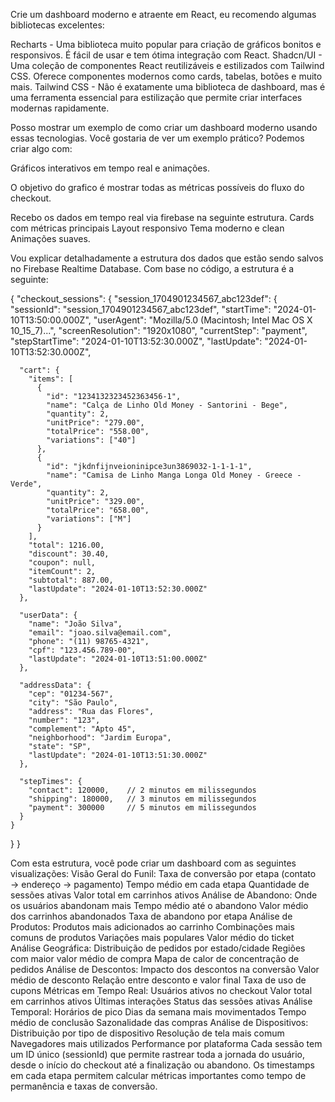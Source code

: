 Crie um dashboard moderno e atraente em React, eu recomendo algumas bibliotecas excelentes:

Recharts - Uma biblioteca muito popular para criação de gráficos bonitos e responsivos. É fácil de usar e tem ótima integração com React.
Shadcn/UI - Uma coleção de componentes React reutilizáveis e estilizados com Tailwind CSS. Oferece componentes modernos como cards, tabelas, botões e muito mais.
Tailwind CSS - Não é exatamente uma biblioteca de dashboard, mas é uma ferramenta essencial para estilização que permite criar interfaces modernas rapidamente.

Posso mostrar um exemplo de como criar um dashboard moderno usando essas tecnologias. Você gostaria de ver um exemplo prático? Podemos criar algo com:

Gráficos interativos em tempo real e animações.

O objetivo do grafico é mostrar todas as métricas possíveis do fluxo do checkout.

Recebo os dados em tempo real via firebase na seguinte estrutura.
Cards com métricas principais
Layout responsivo
Tema moderno e clean
Animações suaves.

Vou explicar detalhadamente a estrutura dos dados que estão sendo salvos no Firebase Realtime Database. Com base no código, a estrutura é a seguinte:

{
  "checkout_sessions": {
    "session_1704901234567_abc123def": {
      "sessionId": "session_1704901234567_abc123def",
      "startTime": "2024-01-10T13:50:00.000Z",
      "userAgent": "Mozilla/5.0 (Macintosh; Intel Mac OS X 10_15_7)...",
      "screenResolution": "1920x1080",
      "currentStep": "payment",
      "stepStartTime": "2024-01-10T13:52:30.000Z",
      "lastUpdate": "2024-01-10T13:52:30.000Z",
      
      "cart": {
        "items": [
          {
            "id": "1234132323452363456-1",
            "name": "Calça de Linho Old Money - Santorini - Bege",
            "quantity": 2,
            "unitPrice": "279.00",
            "totalPrice": "558.00",
            "variations": ["40"]
          },
          {
            "id": "jkdnfijnveioninipce3un3869032-1-1-1-1",
            "name": "Camisa de Linho Manga Longa Old Money - Greece - Verde",
            "quantity": 2,
            "unitPrice": "329.00",
            "totalPrice": "658.00",
            "variations": ["M"]
          }
        ],
        "total": 1216.00,
        "discount": 30.40,
        "coupon": null,
        "itemCount": 2,
        "subtotal": 887.00,
        "lastUpdate": "2024-01-10T13:52:30.000Z"
      },

      "userData": {
        "name": "João Silva",
        "email": "joao.silva@email.com",
        "phone": "(11) 98765-4321",
        "cpf": "123.456.789-00",
        "lastUpdate": "2024-01-10T13:51:00.000Z"
      },

      "addressData": {
        "cep": "01234-567",
        "city": "São Paulo",
        "address": "Rua das Flores",
        "number": "123",
        "complement": "Apto 45",
        "neighborhood": "Jardim Europa",
        "state": "SP",
        "lastUpdate": "2024-01-10T13:51:30.000Z"
      },

      "stepTimes": {
        "contact": 120000,    // 2 minutos em milissegundos
        "shipping": 180000,   // 3 minutos em milissegundos
        "payment": 300000     // 5 minutos em milissegundos
      }
    }
  }
}

Com esta estrutura, você pode criar um dashboard com as seguintes visualizações:
Visão Geral do Funil:
Taxa de conversão por etapa (contato → endereço → pagamento)
Tempo médio em cada etapa
Quantidade de sessões ativas
Valor total em carrinhos ativos
Análise de Abandono:
Onde os usuários abandonam mais
Tempo médio até o abandono
Valor médio dos carrinhos abandonados
Taxa de abandono por etapa
Análise de Produtos:
Produtos mais adicionados ao carrinho
Combinações mais comuns de produtos
Variações mais populares
Valor médio do ticket
Análise Geográfica:
Distribuição de pedidos por estado/cidade
Regiões com maior valor médio de compra
Mapa de calor de concentração de pedidos
Análise de Descontos:
Impacto dos descontos na conversão
Valor médio de desconto
Relação entre desconto e valor final
Taxa de uso de cupons
Métricas em Tempo Real:
Usuários ativos no checkout
Valor total em carrinhos ativos
Últimas interações
Status das sessões ativas
Análise Temporal:
Horários de pico
Dias da semana mais movimentados
Tempo médio de conclusão
Sazonalidade das compras
Análise de Dispositivos:
Distribuição por tipo de dispositivo
Resolução de tela mais comum
Navegadores mais utilizados
Performance por plataforma
Cada sessão tem um ID único (sessionId) que permite rastrear toda a jornada do usuário, desde o início do checkout até a finalização ou abandono. Os timestamps em cada etapa permitem calcular métricas importantes como tempo de permanência e taxas de conversão.